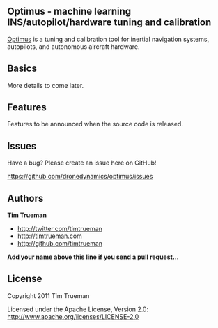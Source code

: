 ## Optimus - machine learning INS/autopilot/hardware tuning and calibration

[Optimus](http://github.com/dronedynamics/optimus/) is a tuning and calibration tool for inertial navigation systems, autopilots, and autonomous aircraft hardware.

## Basics

More details to come later.

## Features

Features to be announced when the source code is released.

## Issues

Have a bug? Please create an issue here on GitHub!

https://github.com/dronedynamics/optimus/issues

## Authors

**Tim Trueman**

+ http://twitter.com/timtrueman
+ http://timtrueman.com
+ http://github.com/timtrueman

**Add your name above this line if you send a pull request…**

## License

Copyright 2011 Tim Trueman

Licensed under the Apache License, Version 2.0: http://www.apache.org/licenses/LICENSE-2.0